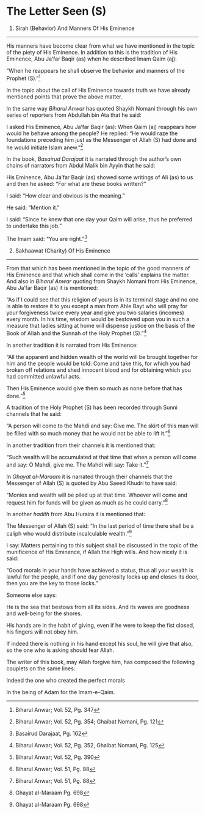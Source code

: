 The Letter Seen (S)
===================

1. Sirah (Behavior) And Manners Of His Eminence
-----------------------------------------------

His manners have become clear from what we have mentioned in the topic
of the piety of His Eminence. In addition to this is the tradition of
His Eminence, Abu Ja’far Baqir (as) when he described Imam Qaim (aj):

“When he reappears he shall observe the behavior and manners of the
Prophet (S).”[^1]

In the topic about the call of His Eminence towards truth we have
already mentioned points that prove the above matter.

In the same way *Biharul Anwar* has quoted Shaykh Nomani through his own
series of reporters from Abdullah bin Ata that he said:

I asked His Eminence, Abu Ja’far Baqir (as): When Qaim (aj) reappears
how would he behave among the people? He replied: “He would raze the
foundations preceding him just as the Messenger of Allah (S) had done
and he would initiate Islam anew.”[^2]

In the book, *Basairud Darajaat* it is narrated through the author’s own
chains of narrators from Abdul Malik bin Ayyin that he said:

His Eminence, Abu Ja’far Baqir (as) showed some writings of Ali (as) to
us and then he asked: “For what are these books written?”

I said: “How clear and obvious is the meaning.”

He said: “Mention it.”

I said: “Since he knew that one day your Qaim will arise, thus he
preferred to undertake this job.”

The Imam said: “You are right.”[^3]

2. Sakhaawat (Charity) Of His Eminence
--------------------------------------

From that which has been mentioned in the topic of the good manners of
His Eminence and that which shall come in the ‘calls’ explains the
matter. And also in *Biharul Anwar* quoting from Shaykh Nomani from His
Eminence, Abu Ja’far Baqir (as) it is mentioned:

“As if I could see that this religion of yours is in its terminal stage
and no one is able to restore it to you except a man from Ahle Bayt who
will pray for your forgiveness twice every year and give you two
salaries (incomes) every month. In his time, wisdom would be bestowed
upon you in such a measure that ladies sitting at home will dispense
justice on the basis of the Book of Allah and the Sunnah of the Holy
Prophet (S).”[^4]

In another tradition it is narrated from His Eminence:

“All the apparent and hidden wealth of the world will be brought
together for him and the people would be told: Come and take this, for
which you had broken off relations and shed innocent blood and for
obtaining which you had committed unlawful acts.

Then His Eminence would give them so much as none before that has
done.”[^5]

A tradition of the Holy Prophet (S) has been recorded through Sunni
channels that he said:

“A person will come to the Mahdi and say: Give me. The skirt of this man
will be filled with so much money that he would not be able to lift
it.”[^6]

In another tradition from their channels it is mentioned that:

“Such wealth will be accumulated at that time that when a person will
come and say: O Mahdi, give me. The Mahdi will say: Take it.”[^7]

In *Ghayat al-Maraam* it is narrated through their channels that the
Messenger of Allah (S) is quoted by Abu Saeed Khudri to have said:

“Monies and wealth will be piled up at that time. Whoever will come and
request him for funds will be given as much as he could carry.”[^8]

In another *hadith* from Abu Huraira it is mentioned that:

The Messenger of Allah (S) said: “In the last period of time there shall
be a caliph who would distribute incalculable wealth.”[^9]

I say: Matters pertaining to this subject shall be discussed in the
topic of the munificence of His Eminence, if Allah the High wills. And
how nicely it is said:

“Good morals in your hands have achieved a status, thus all your wealth
is lawful for the people, and if one day generosity locks up and closes
its door, then you are the key to those locks.”

Someone else says:

He is the sea that bestows from all its sides. And its waves are
goodness and well-being for the shores.

His hands are in the habit of giving, even if he were to keep the fist
closed, his fingers will not obey him.

If indeed there is nothing in his hand except his soul, he will give
that also, so the one who is asking should fear Allah.

The writer of this book, may Allah forgive him, has composed the
following couplets on the same lines:

Indeed the one who created the perfect morals

In the being of Adam for the Imam-e-Qaim.

[^1]: Biharul Anwar; Vol. 52, Pg. 347

[^2]: Biharul Anwar; Vol. 52, Pg. 354; Ghaibat Nomani, Pg. 121

[^3]: Basairud Darajaat, Pg. 162

[^4]: Biharul Anwar; Vol. 52, Pg. 352, Ghaibat Nomani, Pg. 125

[^5]: Biharul Anwar; Vol. 52, Pg. 390

[^6]: Biharul Anwar; Vol. 51, Pg. 88

[^7]: Biharul Anwar; Vol. 51, Pg. 88

[^8]: Ghayat al-Maraam Pg. 698

[^9]: Ghayat al-Maraam Pg. 698


